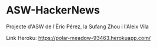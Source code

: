 # ASW-HackerNews
Projecte d'ASW de l'Èric Pérez, la Sufang Zhou i l'Aleix Vila

Link Heroku: https://polar-meadow-93463.herokuapp.com/
